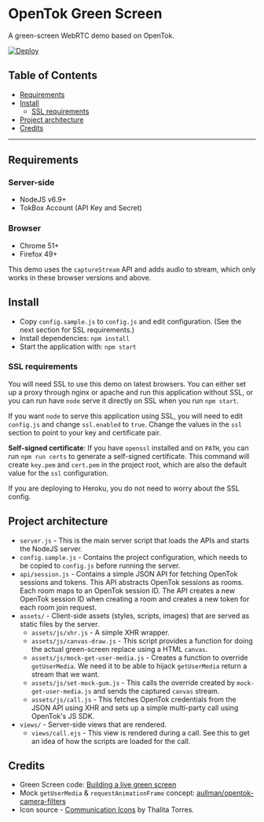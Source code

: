OpenTok Green Screen
==========================

A green-screen WebRTC demo based on OpenTok.

[![Deploy](https://www.herokucdn.com/deploy/button.png)](https://heroku.com/deploy?template=https://github.com/kaustavdm/opentok-green-screen)

## Table of Contents

- [Requirements](#requirements)
- [Install](#install)
  - [SSL requirements](#ssl-requirements)
- [Project architecture](#project-architecture)
- [Credits](#credits)

---

## Requirements

### Server-side

- NodeJS v6.9+
- TokBox Account (API Key and Secret)

### Browser

- Chrome 51+
- Firefox 49+

This demo uses the `captureStream` API and adds audio to stream, which only works in these browser versions and above.

## Install

- Copy `config.sample.js` to `config.js` and edit configuration. (See the next section for SSL requirements.)
- Install dependencies: `npm install`
- Start the application with: `npm start`

### SSL requirements

You will need SSL to use this demo on latest browsers. You can either set up a proxy through nginx or apache and run this application without SSL, or you can run have `node` serve it directly on SSL when you run `npm start`.

If you want `node` to serve this application using SSL, you will need to edit `config.js` and change `ssl.enabled` to `true`. Change the values in the `ssl` section to point to your key and certificate pair.

**Self-signed certificate**: If you have `openssl` installed and on `PATH`, you can run `npm run certs` to generate a self-signed certificate. This command will create `key.pem` and `cert.pem` in the project root, which are also the default value for the `ssl` configuration.

If you are deploying to Heroku, you do not need to worry about the SSL config.

## Project architecture

- `server.js` - This is the main server script that loads the APIs and starts the NodeJS server.
- `config.sample.js` - Contains the project configuration, which needs to be copied to `config.js` before running the server.
- `api/session.js` - Contains a simple JSON API for fetching OpenTok sessions and tokens. This API abstracts OpenTok sessions as rooms. Each room maps to an OpenTok session ID. The API creates a new OpenTok session ID when creating a room and creates a new token for each room join request.
- `assets/` - Client-side assets (styles, scripts, images) that are served as static files by the server.
  - `assets/js/xhr.js` - A simple XHR wrapper.
  - `assets/js/canvas-draw.js` - This script provides a function for doing the actual green-screen replace using a HTML `canvas`.
  - `assets/js/mock-get-user-media.js` - Creates a function to override `getUserMedia`. We need it to be able to hijack `getUserMedia` return a stream that we want.
  - `assets/js/set-mock-gum.js` - This calls the override created by `mock-get-user-media.js` and sends the captured `canvas` stream.
  - `assets/js/call.js` - This fetches OpenTok credentials from the JSON API using XHR and sets up a simple multi-party call using OpenTok's JS SDK.
- `views/` - Server-side views that are rendered.
  - `views/call.ejs` - This view is rendered during a call. See this to get an idea of how the scripts are loaded for the call.

## Credits

- Green Screen code: [Building a live green screen](https://timtaubert.de/blog/2012/10/building-a-live-green-screen-with-getusermedia-and-mediastreams/)
- Mock `getUserMedia` & `requestAnimationFrame` concept: [aullman/opentok-camera-filters](https://github.com/aullman/opentok-camera-filters)
- Icon source - [Communication Icons](https://www.iconfinder.com/icons/1518229/baloom_cellphone_communication_talk_text_texting_icon) by Thalita Torres.
